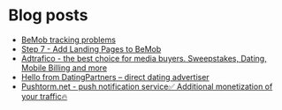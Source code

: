 # Blog posts
<!-- BLOG-POST-LIST:START -->
- [BeMob tracking problems](https://afflift.com/f/threads/bemob-tracking-problems.10406/)
- [Step 7 - Add Landing Pages to BeMob](https://afflift.com/f/threads/step-7-add-landing-pages-to-bemob.7478/)
- [Adtrafico - the best choice for media buyers. Sweepstakes, Dating, Mobile Billing and more](https://afflift.com/f/threads/adtrafico-the-best-choice-for-media-buyers-sweepstakes-dating-mobile-billing-and-more.4312/)
- [Hello from DatingPartners – direct dating advertiser](https://afflift.com/f/threads/hello-from-datingpartners-%E2%80%93-direct-dating-advertiser.8669/)
- [Pushtorm.net - push notification service✅ Additional monetization of your traffic🔥](https://afflift.com/f/threads/pushtorm-net-push-notification-service%E2%9C%85-additional-monetization-of-your-traffic%F0%9F%94%A5.10363/)
<!-- BLOG-POST-LIST:END -->
